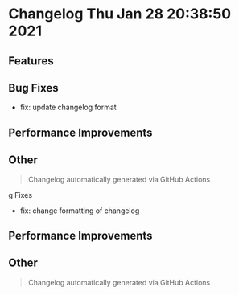 # Changelog Thu Jan 28 20:38:50 2021 

## Features


## Bug Fixes

* fix: update changelog format

## Performance Improvements


## Other



 > Changelog automatically generated via GitHub Actions

g Fixes

* fix: change formatting of changelog


## Performance Improvements


## Other



 > Changelog automatically generated via GitHub Actions


